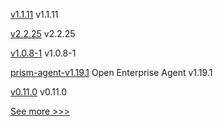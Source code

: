 
[v1.1.11](https://github.com/hyperledger/firefly-signer/releases/tag/v1.1.11) v1.1.11

[v2.2.25](https://github.com/hyperledger/fabric-sdk-java/releases/tag/v2.2.25) v2.2.25

[v1.0.8-1](https://github.com/hyperledger-labs/fabric-operator/releases/tag/v1.0.8-1) v1.0.8-1

[prism-agent-v1.19.1](https://github.com/hyperledger-labs/open-enterprise-agent/releases/tag/prism-agent-v1.19.1) Open Enterprise Agent v1.19.1

[v0.11.0](https://github.com/hyperledger/aries-acapy-docs/releases/tag/v0.11.0) v0.11.0


[See more >>>](https://start-here.hyperledger.org/releases)
